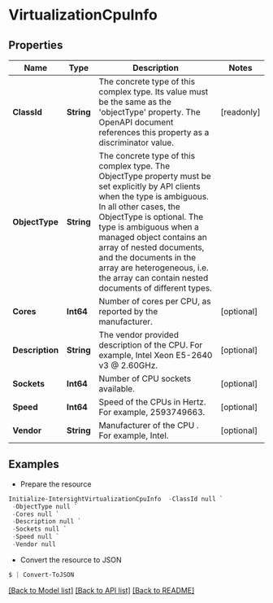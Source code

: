 # VirtualizationCpuInfo
## Properties

Name | Type | Description | Notes
------------ | ------------- | ------------- | -------------
**ClassId** | **String** | The concrete type of this complex type. Its value must be the same as the &#39;objectType&#39; property. The OpenAPI document references this property as a discriminator value. | [readonly] 
**ObjectType** | **String** | The concrete type of this complex type. The ObjectType property must be set explicitly by API clients when the type is ambiguous. In all other cases, the  ObjectType is optional.  The type is ambiguous when a managed object contains an array of nested documents, and the documents in the array are heterogeneous, i.e. the array can contain nested documents of different types. | 
**Cores** | **Int64** | Number of cores per CPU, as reported by the manufacturer. | [optional] 
**Description** | **String** | The vendor provided description of the CPU. For example, Intel Xeon E5-2640 v3 @ 2.60GHz. | [optional] 
**Sockets** | **Int64** | Number of CPU sockets available. | [optional] 
**Speed** | **Int64** | Speed of the CPUs in Hertz. For example, 2593749663. | [optional] 
**Vendor** | **String** | Manufacturer of the CPU . For example, Intel. | [optional] 

## Examples

- Prepare the resource
```powershell
Initialize-IntersightVirtualizationCpuInfo  -ClassId null `
 -ObjectType null `
 -Cores null `
 -Description null `
 -Sockets null `
 -Speed null `
 -Vendor null
```

- Convert the resource to JSON
```powershell
$ | Convert-ToJSON
```

[[Back to Model list]](../README.md#documentation-for-models) [[Back to API list]](../README.md#documentation-for-api-endpoints) [[Back to README]](../README.md)

